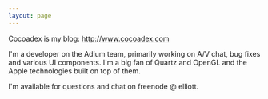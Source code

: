```yaml
---
layout: page
---
```





Cocoadex is my blog: http://www.cocoadex.com

I'm a developer on the Adium team, primarily working on A/V chat, bug fixes and various UI components. I'm a big fan of Quartz and OpenGL and the Apple technologies built on top of them. 

I'm available for questions and chat on freenode @ elliott.
